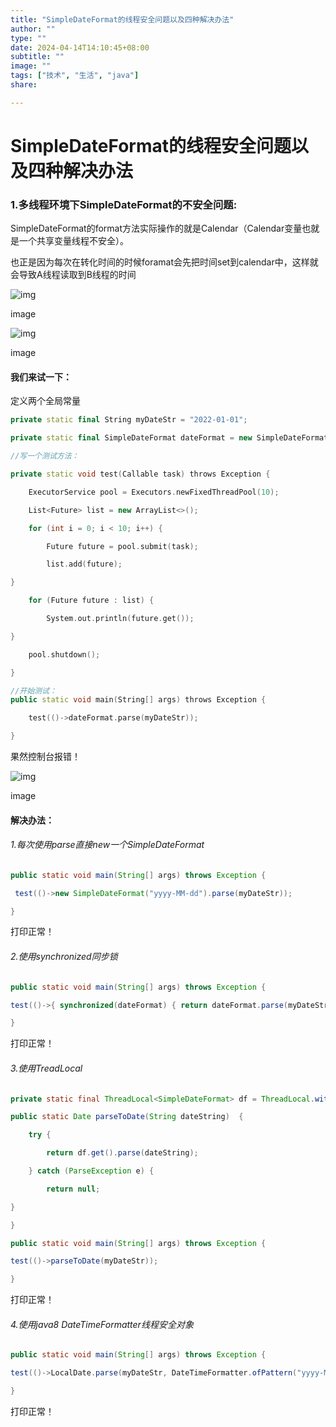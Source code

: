 ```yaml
---
title: "SimpleDateFormat的线程安全问题以及四种解决办法"
author: ""
type: ""
date: 2024-04-14T14:10:45+08:00
subtitle: ""
image: ""
tags: ["技术", "生活", "java"]
share:

---
```





# SimpleDateFormat的线程安全问题以及四种解决办法


### 1.多线程环境下SimpleDateFormat的不安全问题:

SimpleDateFormat的format方法实际操作的就是Calendar（Calendar变量也就是一个共享变量线程不安全）。

也正是因为每次在转化时间的时候foramat会先把时间set到calendar中，这样就会导致A线程读取到B线程的时间

![img](https://upload-images.jianshu.io/upload_images/15646494-e27eb6e4df7826db.png?imageMogr2/auto-orient/strip|imageView2/2/w/718/format/webp)

image

![img](https://upload-images.jianshu.io/upload_images/15646494-a0f547b5eb446cfd.png?imageMogr2/auto-orient/strip|imageView2/2/w/837/format/webp)

image

#### 我们来试一下：

定义两个全局常量



```cpp
private static final String myDateStr = "2022-01-01";

private static final SimpleDateFormat dateFormat = new SimpleDateFormat("yyyy-MM-dd");

//写一个测试方法：

private static void test(Callable task) throws Exception {

    ExecutorService pool = Executors.newFixedThreadPool(10);

    List<Future> list = new ArrayList<>();

    for (int i = 0; i < 10; i++) {

        Future future = pool.submit(task);

        list.add(future);

}

    for (Future future : list) {

        System.out.println(future.get());

}

    pool.shutdown();

}

//开始测试：
public static void main(String[] args) throws Exception {

    test(()->dateFormat.parse(myDateStr));

} 
```

果然控制台报错！

![img](https://upload-images.jianshu.io/upload_images/15646494-85c6942ffae23511.png?imageMogr2/auto-orient/strip|imageView2/2/w/947/format/webp)

image

#### 解决办法：

###### 1.每次使用parse直接new一个SimpleDateFormat



```java
public static void main(String[] args) throws Exception {

 test(()->new SimpleDateFormat("yyyy-MM-dd").parse(myDateStr));

} 
```

打印正常！

###### 2.使用synchronized同步锁



```java
public static void main(String[] args) throws Exception {

test(()->{ synchronized(dateFormat) { return dateFormat.parse(myDateStr);} });

} 
```

打印正常！

###### 3.使用TreadLocal



```java
private static final ThreadLocal<SimpleDateFormat> df = ThreadLocal.withInitial(() ->new SimpleDateFormat("yyyy-MM-dd"));

public static Date parseToDate(String dateString)  {

    try {

        return df.get().parse(dateString);

    } catch (ParseException e) {

        return null;

}

}

public static void main(String[] args) throws Exception {

test(()->parseToDate(myDateStr));

} 
```

打印正常！

###### 4.使用java8 DateTimeFormatter线程安全对象



```java
public static void main(String[] args) throws Exception {

test(()->LocalDate.parse(myDateStr, DateTimeFormatter.ofPattern("yyyy-MM-dd")));

} 
```

打印正常！